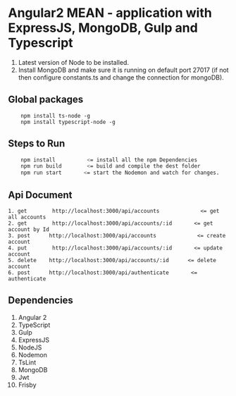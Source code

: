 # Angular2 MEAN -  application with ExpressJS, MongoDB, Gulp and Typescript

1. Latest version of Node to be installed.
2. Install MongoDB and make sure it is running on default port 27017 (if not then configure constants.ts and change the connection for mongoDB).

## Global packages
```
    npm install ts-node -g
    npm install typescript-node -g
```

## Steps to Run
```sh
    npm install          <= install all the npm Dependencies
    npm run build        <= build and compile the dest folder
    npm run start       <= start the Nodemon and watch for changes.
```

## Api Document

```
1. get        http://localhost:3000/api/accounts             <= get all accounts
2. get        http://localhost:3000/api/accounts/:id       <= get account by Id
3. post      http://localhost:3000/api/accounts             <= create account
4. put        http://localhost:3000/api/accounts/:id       <= update account
5. delete    http://localhost:3000/api/accounts/:id      <= delete account
6. post      http://localhost:3000/api/authenticate       <= authenticate 

```
## Dependencies

1. Angular 2
2. TypeScript
3. Gulp
4. ExpressJS
5. NodeJS
6. Nodemon
7. TsLint
8. MongoDB
9. Jwt
10. Frisby
